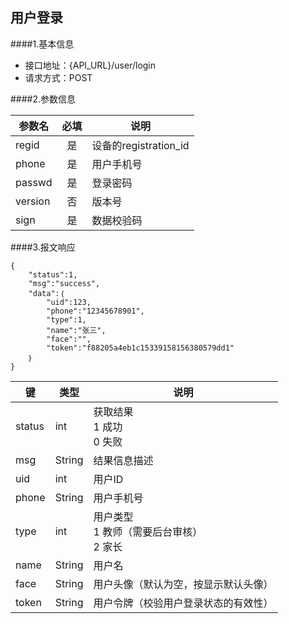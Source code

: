 ## 用户登录

####1.基本信息
- 接口地址：{API_URL}/user/login  
- 请求方式：POST


####2.参数信息  

| 参数名    | 必填      | 说明      |
| -------   |:-------:  |--------   |
| regid     | 是        | 设备的registration_id|
| phone     | 是        | 用户手机号|
| passwd    | 是        | 登录密码  |
| version   | 否        | 版本号    |
| sign      | 是        | 数据校验码|


####3.报文响应

```
{
	"status":1,
	"msg":"success",
	"data":｛
		"uid":123,
		"phone":"12345678901",
		"type":1,
		"name":"张三",
		"face":"",
		"token":"f88205a4eb1c15339158156380579dd1"
	｝
}
```

|键    |类型  |说明  |
|------|------|------|
|status|int   |获取结果<br>1 成功<br>0 失败|
|msg   |String|结果信息描述|
|uid   |int   |用户ID|
|phone |String|用户手机号|
|type  |int   |用户类型<br>1 教师（需要后台审核）<br>2 家长|
|name  |String|用户名|
|face  |String|用户头像（默认为空，按显示默认头像）|
|token |String|用户令牌（校验用户登录状态的有效性）|
